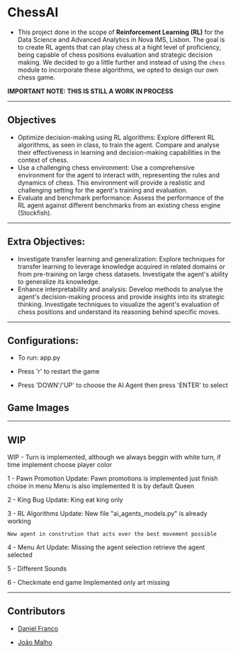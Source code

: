 # ChessAI

* This project done in the scope of __Reinforcement Learning (RL)__ for the Data Science and Advanced Analytics in Nova IMS, Lisbon. The goal is to create RL agents that can play chess at a hight level of proficiency, being capable of chess positions evaluation and strategic decision making. We decided to go a little further and instead of using the `chess` module to incorporate these algorithms, we opted to design our own chess game.

__IMPORTANT NOTE: THIS IS STILL A WORK IN PROCESS__

---
## Objectives

* Optimize decision-making using RL algorithms: Explore different RL algorithms, as seen in class, to
train the agent. Compare and analyse their effectiveness in learning and decision-making
capabilities in the context of chess.
* Use a challenging chess environment: Use a comprehensive environment for the agent to interact
with, representing the rules and dynamics of chess. This environment will provide a realistic and
challenging setting for the agent's training and evaluation.
* Evaluate and benchmark performance: Assess the performance of the RL agent against different
benchmarks from an existing chess engine (Stockfish). 

---
## Extra Objectives:
* Investigate transfer learning and generalization: Explore techniques for transfer learning to
leverage knowledge acquired in related domains or from pre-training on large chess datasets.
Investigate the agent's ability to generalize its knowledge.
* Enhance interpretability and analysis: Develop methods to analyse the agent's decision-making
process and provide insights into its strategic thinking. Investigate techniques to visualize the
agent's evaluation of chess positions and understand its reasoning behind specific moves.

---
## Configurations:

* To run: app.py

* Press 'r' to restart the game

* Press 'DOWN'/'UP' to choose the AI Agent then press 'ENTER' to select


## Game Images

---
## WIP

WIP - Turn is implemented, although we always beggin with white turn, if time implement choose player color

1 - Pawn Promotion
Update:
    Pawn promotions is implemented just finish choise in menu
    Menu is also implemented
    It is by default Queen

2 - King Bug
Update:
    King eat king only

3 - RL Algorithms
Update:
    New file "ai_agents_models.py" is already working

    New agent in constrution that acts over the best movement possible

4 - Menu Art
Update:
    Missing the agent selection retrieve the agent selected

5 - Different Sounds

6 - Checkmate end game
    Implemented only art missing

---
## Contributors

- [Daniel Franco](https://github.com/pythonbeater)

- [João Malho](https://github.com/joaomalho)
